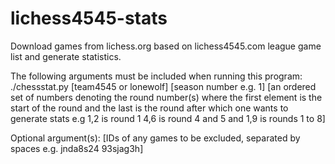 # lichess4545-stats
Download games from lichess.org based on lichess4545.com league game list and generate statistics.

The following arguments must be included when running this program:
./chessstat.py [team4545 or lonewolf] [season number e.g. 1] [an ordered set of numbers denoting the round number(s) where the first element is the start of the round and the last is the round after which one wants to generate stats e.g 1,2 is round 1 4,6 is round 4 and 5 and 1,9 is rounds 1 to 8]

Optional argument(s):
[IDs of any games to be excluded, separated by spaces e.g. jnda8s24 93sjag3h]
